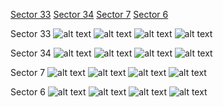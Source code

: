 [Sector 33](#sector33)
[Sector 34](#sector34)
[Sector 7](#sector7)
[Sector 6](#sector6)

<a name = "sector33"></a>
Sector 33
![alt text](/images/HATS-51_Sector_33/HATS-51_Sector_33_a_TimeSeries.png)
![alt text](/images/HATS-51_Sector_33/HATS-51_Sector_33_b_FoldedLightCurve.png)
![alt text](/images/HATS-51_Sector_33/HATS-51_Sector_33_b_IndividualTransitsWithFit.png)
![alt text](/images/HATS-51_Sector_33/HATS-51_Sector_33_c_TimingResiduals.png)

<a name = "sector34"></a>
Sector 34
![alt text](/images/HATS-51_Sector_34/HATS-51_Sector_34_a_TimeSeries.png)
![alt text](/images/HATS-51_Sector_34/HATS-51_Sector_34_b_FoldedLightCurve.png)
![alt text](/images/HATS-51_Sector_34/HATS-51_Sector_34_b_IndividualTransitsWithFit.png)
![alt text](/images/HATS-51_Sector_34/HATS-51_Sector_34_c_TimingResiduals.png)

<a name = "sector7"></a>
Sector 7
![alt text](/images/HATS-51_Sector_7/HATS-51_Sector_7_a_TimeSeries.png)
![alt text](/images/HATS-51_Sector_7/HATS-51_Sector_7_b_FoldedLightCurve.png)
![alt text](/images/HATS-51_Sector_7/HATS-51_Sector_7_b_IndividualTransitsWithFit.png)
![alt text](/images/HATS-51_Sector_7/HATS-51_Sector_7_c_TimingResiduals.png)

<a name = "sector6"></a>
Sector 6
![alt text](/images/HATS-51_Sector_6/HATS-51_Sector_6_a_TimeSeries.png)
![alt text](/images/HATS-51_Sector_6/HATS-51_Sector_6_b_FoldedLightCurve.png)
![alt text](/images/HATS-51_Sector_6/HATS-51_Sector_6_b_IndividualTransitsWithFit.png)
![alt text](/images/HATS-51_Sector_6/HATS-51_Sector_6_c_TimingResiduals.png)

